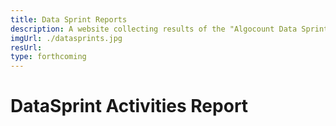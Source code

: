 ```yaml
---
title: Data Sprint Reports
description: A website collecting results of the "Algocount Data Sprint"
imgUrl: ./datasprints.jpg
resUrl: 
type: forthcoming
---
```


# DataSprint Activities Report
